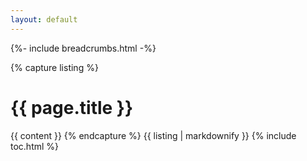 ```yaml
---
layout: default
---
```

{%- include breadcrumbs.html -%}

{% capture listing %}
# {{ page.title }}
{{ content }}
{% endcapture %}
{{ listing | markdownify }}
{% include toc.html %}
